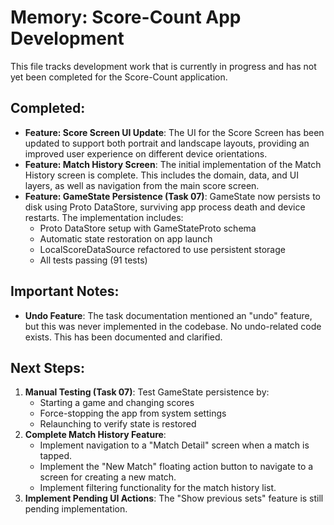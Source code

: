 # Memory: Score-Count App Development

This file tracks development work that is currently in progress and has not yet been completed for the Score-Count application.

## Completed:

*   **Feature: Score Screen UI Update**: The UI for the Score Screen has been updated to support both portrait and landscape layouts, providing an improved user experience on different device orientations.
*   **Feature: Match History Screen**: The initial implementation of the Match History screen is complete. This includes the domain, data, and UI layers, as well as navigation from the main score screen.
*   **Feature: GameState Persistence (Task 07)**: GameState now persists to disk using Proto DataStore, surviving app process death and device restarts. The implementation includes:
    *   Proto DataStore setup with GameStateProto schema
    *   Automatic state restoration on app launch
    *   LocalScoreDataSource refactored to use persistent storage
    *   All tests passing (91 tests)

## Important Notes:

*   **Undo Feature**: The task documentation mentioned an "undo" feature, but this was never implemented in the codebase. No undo-related code exists. This has been documented and clarified.

## Next Steps:

1.  **Manual Testing (Task 07)**: Test GameState persistence by:
    *   Starting a game and changing scores
    *   Force-stopping the app from system settings
    *   Relaunching to verify state is restored
2.  **Complete Match History Feature**:
    *   Implement navigation to a "Match Detail" screen when a match is tapped.
    *   Implement the "New Match" floating action button to navigate to a screen for creating a new match.
    *   Implement filtering functionality for the match history list.
3.  **Implement Pending UI Actions**: The "Show previous sets" feature is still pending implementation.
